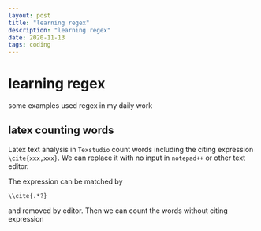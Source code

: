```yaml
---
layout: post
title: "learning regex"
description: "learning regex"
date: 2020-11-13
tags: coding
---
```




# learning regex

some examples used regex in my daily work

## latex counting words

Latex text analysis in `Texstudio` count words including the citing expression `\cite{xxx,xxx}`. We can replace it with no input in `notepad++` or other text editor. 

The expression can be matched by

```
\\cite{.*?}
```

and removed by editor. Then we can count the words without citing expression